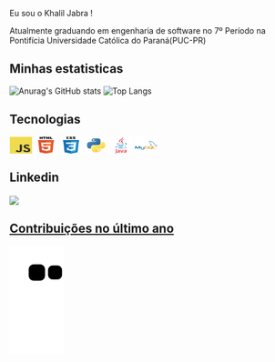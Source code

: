 
Eu sou o Khalil Jabra !

Atualmente graduando em engenharia de software no 7º Período na Pontifícia Universidade Católica do Paraná(PUC-PR)


##  Minhas estatisticas

![Anurag's GitHub stats](https://github-readme-stats-sigma-five.vercel.app/api?username=KhalilJabra&theme=algolia)
![Top Langs](https://github-readme-stats-sigma-five.vercel.app/api/top-langs/?username=KhalilJabra&layout=compact&theme=algolia)


## Tecnologias


<div>
  <img align="center" alt="Khalil - js" height="30" width="40" src="https://github.com/devicons/devicon/blob/master/icons/javascript/javascript-original.svg">
  <img align="center" alt="Khalil - Html" height="30" width="40" src="https://github.com/devicons/devicon/blob/master/icons/html5/html5-original-wordmark.svg">
  <img align="center" alt="Khalil - Css" height="30" width="40" src="https://github.com/devicons/devicon/blob/master/icons/css3/css3-original-wordmark.svg">
  <img align="center" alt="Khalil - Python" height="30" width="40" src="https://github.com/devicons/devicon/blob/master/icons/python/python-original.svg">
  <img align="center" alt="Khalil - Java" height="30" width="40" src="https://github.com/devicons/devicon/blob/master/icons/java/java-original-wordmark.svg">
  <img align="center" alt="Khalil - SQL" height="30" width="40" src="https://github.com/devicons/devicon/blob/master/icons/mysql/mysql-original-wordmark.svg">
  
</div>


## Linkedin

<a href="https://www.linkedin.com/in/khalil-jbv/">
<img align="center" src="https://img.shields.io/badge/LinkedIn-000000?style=for-the-badge&logo=linkedin&logoColor=0077B5" />
  
  
## Contribuições no último ano

![snake gif](https://github.com/KhalilJabra/KhalilJabra/blob/output/github-contribution-grid-snake.svg)


